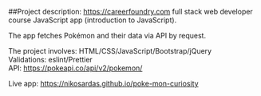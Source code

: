 

##Project description:
https://careerfoundry.com full stack web developer course JavaScript app (introduction to JavaScript).

The app fetches Pokémon and their data via API by request.

The project involves: HTML/CSS/JavaScript/Bootstrap/jQuery<br>
Validations: eslint/Prettier<br>
API: https://pokeapi.co/api/v2/pokemon/<br>

Live app: https://nikosardas.github.io/poke-mon-curiosity

